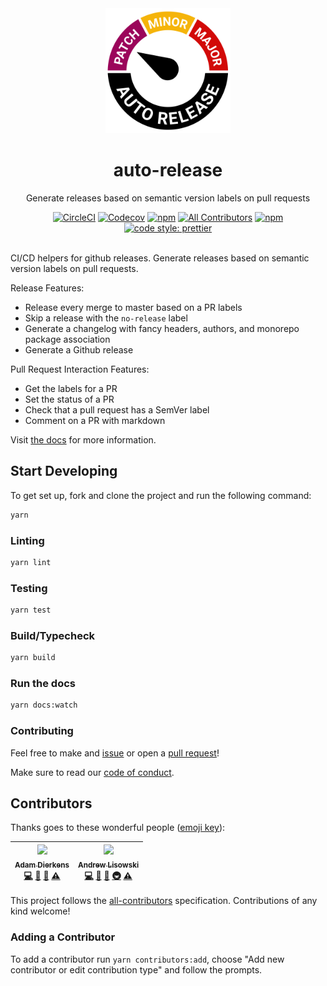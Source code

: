 <div align="center">
  <img width="200" height="200"
    src="./auto.gif">
  <h1>auto-release</h1>
  <p>Generate releases based on semantic version labels on pull requests</p>
</div>

<div align="center"><a href="https://circleci.com/gh/intuit/auto-release"><img src="https://img.shields.io/circleci/project/github/intuit/auto-release/master.svg?style=flat-square" alt="CircleCI" /></a> <a href="https://codecov.io/gh/intuit/auto-release"><img src="https://img.shields.io/codecov/c/github/intuit/auto-release.svg?style=flat-square" alt="Codecov" /></a> <a href="https://www.npmjs.com/package/auto-release-cli"><img src="https://img.shields.io/npm/v/auto-release-cli.svg?style=flat-square" alt="npm" /></a> <a href="#contributors"><img src="https://img.shields.io/badge/all_contributors-2-orange.svg?style=flat-square" alt="All Contributors" /></a> <a href="https://www.npmjs.com/package/auto-release-cli"><img src="https://img.shields.io/npm/dt/auto-release-cli.svg?style=flat-square" alt="npm" /></a> <a href="https://github.com/prettier/prettier"><img src="https://img.shields.io/badge/code_style-prettier-ff69b4.svg?style=flat-square" alt="code style: prettier" /></a></div>

<br />

CI/CD helpers for github releases. Generate releases based on semantic version labels on pull requests.

Release Features:

- Release every merge to master based on a PR labels
- Skip a release with the `no-release` label
- Generate a changelog with fancy headers, authors, and monorepo package association
- Generate a Github release

Pull Request Interaction Features:

- Get the labels for a PR
- Set the status of a PR
- Check that a pull request has a SemVer label
- Comment on a PR with markdown

Visit [the docs](https://intuit.github.io/auto-release/) for more information.

## Start Developing

To get set up, fork and clone the project and run the following command:

```sh
yarn
```

### Linting

```sh
yarn lint
```

### Testing

```sh
yarn test
```

### Build/Typecheck

```sh
yarn build
```

### Run the docs

```sh
yarn docs:watch
```

### Contributing

Feel free to make and [issue](https://github.com/intuit/auto-release/issues) or open a [pull request](https://github.com/intuit/auto-release/pulls)!

Make sure to read our [code of conduct](./CODE_OF_CONDUCT.md).

## Contributors

Thanks goes to these wonderful people ([emoji key](https://github.com/kentcdodds/all-contributors#emoji-key)):

<!-- ALL-CONTRIBUTORS-LIST:START - Do not remove or modify this section -->
<!-- prettier-ignore -->
| [<img src="https://avatars1.githubusercontent.com/u/13004162?v=4" width="100px;"/><br /><sub><b>Adam Dierkens</b></sub>](https://adamdierkens.com)<br />[💻](https://github.com/intuit/auto-release/commits?author=adierkens "Code") [📖](https://github.com/intuit/auto-release/commits?author=adierkens "Documentation") [🤔](#ideas-adierkens "Ideas, Planning, & Feedback") [⚠️](https://github.com/intuit/auto-release/commits?author=adierkens "Tests") | [<img src="https://avatars3.githubusercontent.com/u/1192452?v=4" width="100px;"/><br /><sub><b>Andrew Lisowski</b></sub>](http://hipstersmoothie.com)<br />[💻](https://github.com/intuit/auto-release/commits?author=hipstersmoothie "Code") [📖](https://github.com/intuit/auto-release/commits?author=hipstersmoothie "Documentation") [🤔](#ideas-hipstersmoothie "Ideas, Planning, & Feedback") [🚇](#infra-hipstersmoothie "Infrastructure (Hosting, Build-Tools, etc)") [⚠️](https://github.com/intuit/auto-release/commits?author=hipstersmoothie "Tests") |
| :-----------------------------------------------------------------------------------------------------------------------------------------------------------------------------------------------------------------------------------------------------------------------------------------------------------------------------------------------------------------------------------------------------------------------------------------------------------: | :----------------------------------------------------------------------------------------------------------------------------------------------------------------------------------------------------------------------------------------------------------------------------------------------------------------------------------------------------------------------------------------------------------------------------------------------------------------------------------------------------------------------------------------------------------------: |

<!-- ALL-CONTRIBUTORS-LIST:END -->

This project follows the [all-contributors](https://github.com/kentcdodds/all-contributors) specification. Contributions of any kind welcome!

### Adding a Contributor

To add a contributor run `yarn contributors:add`, choose "Add new contributor or edit contribution type" and follow the prompts.
